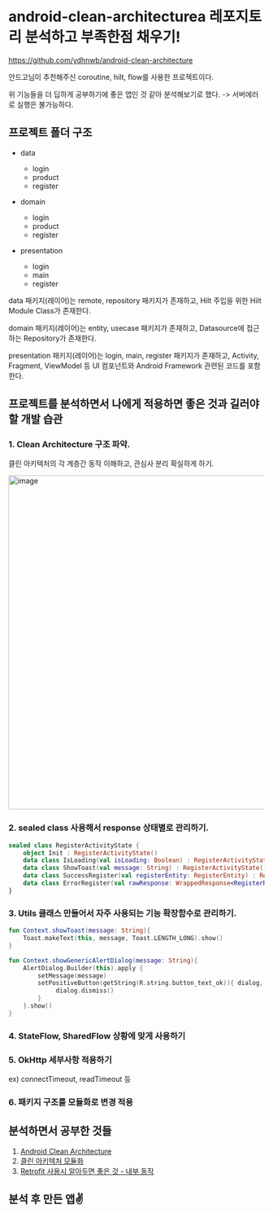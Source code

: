 # android-clean-architecturea 레포지토리 분석하고 부족한점 채우기!

https://github.com/ydhnwb/android-clean-architecture

안드고님이 추천해주신 coroutine, hilt, flow를 사용한 프로젝트이다.

위 기능들을 더 딥하게 공부하기에 좋은 앱인 것 같아 분석해보기로 했다. -> 서버에러로 실행은 불가능하다.

## 프로젝트 폴더 구조
- data
  - login
  - product
  - register
  
- domain
  - login
  - product
  - register

- presentation
  - login
  - main
  - register

data 패키지(레이어)는 remote, repository 패키지가 존재하고, Hilt 주입을 위한 Hilt Module Class가 존재한다.

domain 패키지(레이어)는 entity, usecase 패키지가 존재하고, Datasource에 접근하는 Repository가 존재한다.

presentation 패키지(레이어)는 login, main, register 패키지가 존재하고, Activity, Fragment, ViewModel 등 UI 컴포넌트와 Android Framework 관련된 코드를 포함한다.







## 프로젝트를 분석하면서 나에게 적용하면 좋은 것과 길러야할 개발 습관 

### **1. Clean Architecture 구조 파악.**

클린 아키텍처의 각 계층간 동작 이해하고, 관심사 분리 확실하게 하기.

<img width="656" alt="image" src="https://user-images.githubusercontent.com/70135188/227481409-8effe446-132d-45a9-b325-c7c50c953c05.png">


### **2. sealed class 사용해서 response 상태별로 관리하기.**
```kotlin
sealed class RegisterActivityState {
    object Init : RegisterActivityState()
    data class IsLoading(val isLoading: Boolean) : RegisterActivityState()
    data class ShowToast(val message: String) : RegisterActivityState()
    data class SuccessRegister(val registerEntity: RegisterEntity) : RegisterActivityState()
    data class ErrorRegister(val rawResponse: WrappedResponse<RegisterResponse>) : RegisterActivityState()
}
```


### **3. Utils 클래스 만들어서 자주 사용되는 기능 확장함수로 관리하기.**
```kotlin
fun Context.showToast(message: String){
    Toast.makeText(this, message, Toast.LENGTH_LONG).show()
}

fun Context.showGenericAlertDialog(message: String){
    AlertDialog.Builder(this).apply {
        setMessage(message)
        setPositiveButton(getString(R.string.button_text_ok)){ dialog, _ ->
             dialog.dismiss()
        }
    }.show()
}
```

### **4. StateFlow, SharedFlow 상황에 맞게 사용하기**

### **5. OkHttp 세부사항 적용하기**

ex) connectTimeout, readTimeout 등

### **6. 패키지 구조를 모듈화로 변경 적용**



## 분석하면서 공부한 것들
1. [Android Clean Architecture](https://spicy-spandex-e82.notion.site/Android-Clean-Architecture-8140b20e87ff42d6a694ddde445d0db5)
2. [클린 아키텍처 모듈화](https://spicy-spandex-e82.notion.site/cef228509d7d45cfa5f79e316530c6f1)
3. [Retrofit 사용시 알아두면 좋은 것 - 내부 동작](https://www.notion.so/dev-jiwon/Retrofit-d0823f1d96c14c3d96692fb4fe69e4d1)



## 분석 후 만든 앱✌️

